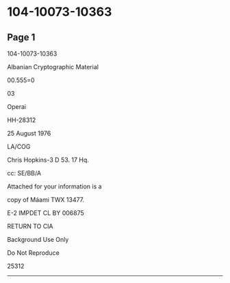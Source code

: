 # 104-10073-10363

## Page 1

104-10073-10363

Albanian Cryptographic Material

00.555=0

03

Operai

HH-28312

25 August 1976

LA/COG

Chris Hopkins-3 D 53. 17 Hq.

cc: SE/BB/A

Attached for your information is a

copy of Máami TWX 13477.

E-2 IMPDET CL BY 006875

RETURN TO CIA

Background Use Only

Do Not Reproduce

25312

---

